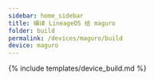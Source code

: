 ```yaml
---
sidebar: home_sidebar
title: 编译 LineageOS 给 maguro
folder: build
permalink: /devices/maguro/build
device: maguro
---
```

{% include templates/device_build.md %}
